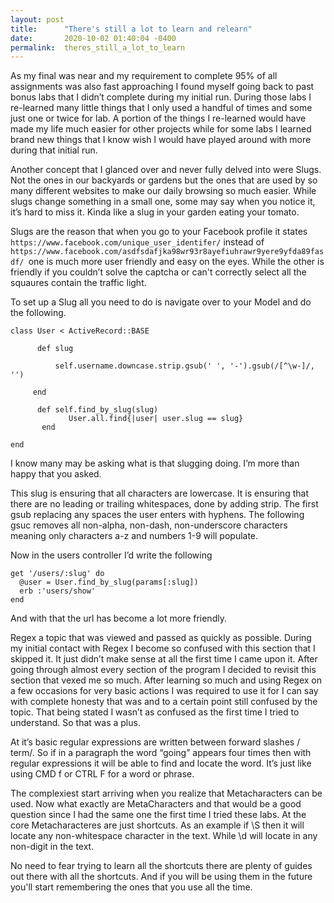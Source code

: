 ```yaml
---
layout: post
title:      "There's still a lot to learn and relearn"
date:       2020-10-02 01:40:04 -0400
permalink:  theres_still_a_lot_to_learn
---
```



As my final was near and my requirement to complete 95% of all assignments was also fast approaching I found myself going back to past bonus labs that I didn’t complete during my initial run. During those labs I re-learned many little things that I only used a handful of times and some just one or twice for lab. A portion of the things I re-learned would have made my life much easier for other projects while for some labs I learned brand new things that I know wish I would have played around with more during that initial run. 

Another concept that I glanced over and never fully delved into were Slugs. Not the ones in our backyards or gardens but the ones that are used by so many different websites to make our daily browsing so much easier. While slugs change something in a small one, some may say when you notice it, it’s hard to miss it. Kinda like a slug in your garden eating your tomato. 

Slugs are the reason that when you go to your Facebook profile it states `https://www.facebook.com/unique_user_identifer/` instead of `https://www.facebook.com/asdfsdafjka98wr93r8ayefiuhrawr9yere9yfda89fasdf/ `one is much more user friendly and easy on the eyes. While the other is friendly if you couldn’t solve the captcha or can't correctly select all the squaures contain the traffic light. 

To set up a Slug all you need to do is navigate over to your Model and do the following. 

```
class User < ActiveRecord::BASE 

      def slug 

          self.username.downcase.strip.gsub(' ', '-').gsub(/[^\w-]/, '')

     end 	

      def self.find_by_slug(slug)
	         User.all.find{|user| user.slug == slug}
       end 

end
```

I know many may be asking what is that slugging doing. I’m more than happy that you asked. 

This slug is ensuring that all characters are lowercase. It is ensuring that there are no leading or trailing whitespaces, done by adding strip. The first gsub replacing any spaces the user enters with hyphens. The following gsuc removes all non-alpha, non-dash, non-underscore characters meaning only characters a-z and numbers 1-9 will populate. 

Now in the users controller I’d write the following

    get '/users/:slug' do
      @user = User.find_by_slug(params[:slug])
      erb :'users/show'
    end


And with that the url has become a lot more friendly. 

Regex a topic that was viewed and passed as quickly as possible. During my initial contact with Regex I become so confused with this section that I skipped it. It just didn’t make sense at all the first time I came upon it. After going through almost every section of the program I decided to revisit this section that vexed me so much. After learning so much and using Regex on a few occasions for very basic actions I was required to use it for I can say with complete honesty that was and to a certain point still confused by the topic. That being stated I wasn’t as confused as the first time I tried to understand. So that was a plus. 

At it’s basic regular expressions are written between forward slashes / term/. So if in a paragraph the word “going” appears four times then with regular expressions it will be able to find and locate the word. It’s just like using CMD f or CTRL F for a word or phrase. 

The complexiest start arriving when you realize that Metacharacters can be used. Now what exactly are MetaCharacters and that would be a good question since I had the same one the first time I tried these labs. At the core Metacharacteres are just shortcuts. As an example if \S then it will locate any non-whitespace character in the text. While \d will locate in any non-digit in the text. 

No need to fear trying to learn all the shortcuts there are plenty of guides out there with all the shortcuts. And if you will be using them in the future you'll start remembering the ones that you use all the time. 



